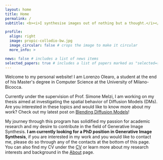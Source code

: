 ```yaml
---
layout: home
title: Home
permalink: /
subtitle: <b><i>I synthesise images out of nothing but a thought.</i></b>

profile:
  align: right 
  image: propic-collodio-bw.jpg
  image_circular: false # crops the image to make it circular
  more_info: >

news: false # includes a list of news items
selected_papers: true # includes a list of papers marked as "selected={true}"
---
```


Welcome to my personal website! I am Lorenzo Olearo, a student at the end of his
Master's degree in Computer Science at the University of Milano-Bicocca.

Currently under the supervision of Prof. Simone Melzi, I am working on my thesis
aimed at investigating the spatial behavior of Diffusion Models (DMs). Are you
interested in these topics and would like to know more about my work? Check out
my latest post on [Blending Diffusion Models](/blog/2024/blending-diffusion-models/)!

My journey through this program has solidified my passion for academic research
and my desire to contribute in the field of Generative Image Synthesis. **I am
currently looking for a PhD position in Generative Image Synthesis**, if you are
interested in my work and you would like to contact me, please do so through any
of the contacts at the bottom of this page. You can also find my CV under the
[CV](/cv) or learn more about my research interests and background in the
[About](/about) page.
